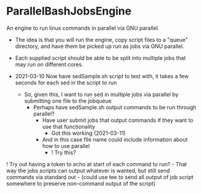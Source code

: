 # ParallelBashJobsEngine
An engine to run linux commands in parallel via GNU parallel. 

- The idea is that you will run the engine, copy script files to a "queue" directory, and have them be picked up run as jobs via GNU parallel.
- Each supplied script should be able to be split into multiple jobs that may run on different cores.


- 2021-03-10 Now have sedSample.sh script to test with, it takes a few seconds for each sed in the script to run
    - So, given this, I want to run sed in multiple jobs via parallel by submitting one file to the jobqueue
        - Perhaps have sedSample.sh output commands to be run through parallel? 
            - Have user submit jobs that output commands if they want to use that functionality
                - Got this working (2021-03-11)
            - And in this case file name could include information about how to use parallel
                - ! Try this?

! Try out having a token to echo at start of each command to run? 
    - That way the jobs scripts can output whatever is wanted, but still send commands via standard out
        - (could use tee to send all output of job script somewhere to preserve non-command output of the script)